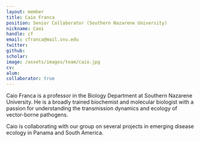 ```yaml
---
layout: member
title: Caio Franca
position: Senior Collaborator (Southern Nazarene University)
nickname: Caoi
handle: cf
email: cfranca@mail.snu.edu
twitter:
github:
scholar:
image: /assets/images/team/caio.jpg
cv:
alum:
collaborator: true
---
```


Caio Franca is a professor in the Biology Department at Southern Nazarene University. He is a broadly trained biochemist and molecular biologist with a passion for understanding the transmission dynamics and ecology of vector-borne pathogens.

Caio is collaborating with our group on several projects in emerging disease ecology in Panama and South America.
